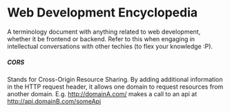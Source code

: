 # Web Development Encyclopedia
A terminology document with anything related to web development, whether it be frontend or backend. Refer to this when engaging in intellectual conversations with other techies (to flex your knowledge :P).  

##### CORS
Stands for Cross-Origin Resource Sharing. By adding additional information in the HTTP request header, it allows one domain to request resources from another domain.
E.g. http://domainA.com/ makes a call to an api at http://api.domainB.com/someApi

